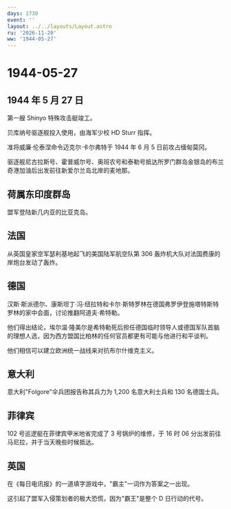 ```yaml
---
days: 1730
event: ''
layout: ../../layouts/Layout.astro
ru: '2026-11-20'
ww: '1944-05-27'
---
```


# 1944-05-27

## 1944 年 5 月 27 日

第一艘 Shinyo 特殊攻击艇竣工。

贝库纳号驱逐舰投入使用，由海军少校 HD Sturr 指挥。

准将威廉·伦泰涅命令迈克尔·卡尔弗特于 1944 年 6 月 5 日前攻占缅甸莫冈。

驱逐舰尼古拉斯号、霍普威尔号、奥班农号和泰勒号抵达所罗门群岛金银岛的布兰奇港加油后出发前往新爱尔兰岛北岸的麦地那。

## 荷属东印度群岛

盟军登陆新几内亚的比亚克岛。

## 法国

从英国皇家空军瑟利基地起飞的美国陆军航空队第 306
轰炸机大队对法国费康的岸炮台发动了轰炸。

## 德国

汉斯·斯派德尔、康斯坦丁·冯·纽拉特和卡尔·斯特罗林在德国弗罗伊登施塔特斯特罗林的家中会面，讨论推翻阿道夫·希特勒。

他们得出结论，埃尔温·隆美尔是希特勒死后担任德国临时领导人或德国军队首脑的理想人选，因为西方盟国比柏林的任何官员都更有可能与他进行和平谈判。

他们相信可以建立欧洲统一战线来对抗布尔什维克主义。

## 意大利

意大利"Folgore"伞兵团报告称其兵力为 1,200 名意大利士兵和 130
名德国士兵。

## 菲律宾

102 号巡逻艇在菲律宾甲米地省完成了 3 号锅炉的维修，于 16 时 06
分出发前往马尼拉，并于当天晚些时候抵达。

## 英国

在《每日电讯报》的一道填字游戏中，"霸主"一词作为答案之一出现。

这引起了盟军入侵策划者的极大恐慌，因为"霸王"是整个 D 日行动的代号。